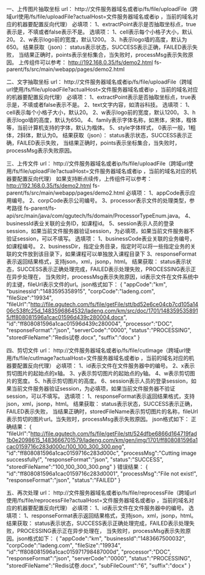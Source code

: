 一、上传图片抽取坐标
url：
http://文件服务器域名或者ip/fs/file/uploadFile（跨域url使用/fs/file/uploadFile?actualHost=文件服务器域名或者ip
，当前的域名对应的机器要配置反向代理）
必填项：
1、extractPoint表示是否抽取坐标点，true表示是，不填或者false表示不是。
选填项：
1、cell表示每个小格子大小，默认20。
2、w表示logo前的宽度，默认1200。
3、h表示logo墙的高度，默认为650。
结果获取（json）：
status表示状态，SUCCESS表示正确，FAILED表示失败，
当结果正确时，points表示坐标集合，当失败时，processMsg表示失败原因。
上传组件可以参考：
http://192.168.0.35/fs/demo2.html
fs-parent/fs/src/main/webapp/pages/demo2.html


二、文字抽取坐标
url：
http://文件服务器域名或者ip/fs/file/uploadFile（跨域url使用/fs/file/uploadFile?actualHost=文件服务器域名或者ip
，当前的域名对应的机器要配置反向代理）
必填项：
1、extractPoint表示是否抽取坐标点，true表示是，不填或者false表示不是。
2、text文字内容，如清谷科技。
选填项：
1、cell表示每个小格子大小，默认20。
2、w表示logo前的宽度，默认1200。
3、h表示logo墙的高度，默认为650。
4、family表示字体名称，如黑体，宋体，楷体等，当前计算机支持的字体，默认为楷体。
5、style字体样式， 0表示一般，1粗体，2斜体，默认为0。
结果获取（json）：
status表示状态，SUCCESS表示正确，FAILED表示失败，
当结果正确时，points表示坐标集合，当失败时，processMsg表示失败原因。

三、上传文件
url：
http://文件服务器域名或者ip/fs/file/uploadFile（跨域url使用/fs/file/uploadFile?actualHost=文件服务器域名或者ip
，当前的域名对应的机器要配置反向代理）
如果支持断点续传，上传组件可以参考：
http://192.168.0.35/fs/demo2.html
fs-parent/fs/src/main/webapp/pages/demo2.html
必填项：
1、appCode表示应用编号。
2、corpCode表示公司编号。
3、processor表示文件的处理类型，参考路径
fs-parent/fs-api/src/main/java/com/qgutech/fs/domain/ProcessorTypeEnum.java。
4、businessId表业关联的业务ID，如课程id。
5、session表示人员的登录session，如果当前文件服务器验证session，为必填项，如果当前文件服务器不验证session，可以不填写。
选填项：
1、businessCode表业关联的业务编号，如课程编号。
2、businessDir，指定业务目录，指定时可以将一些指定业务的关联的文件放到该目录下，如果课程可以单独放入课程目录下
3、responseFormat表示返回结果格式，支持json，xml，jsonp，html。
结果获取：
status表示状态，SUCCESS表示正确处理完成，FAILED表示处理失败，PROCESSING表示正在异步处理在，
当失败时，processMsg表示失败原因，id表示文件在文件系统中的主键，fileUrl表示文件的url。json格式如下：
{
"appCode":"km",
"businessId":"1483595358915",
"corpCode":"ladeng.com",
"fileSize":"19934",
"fileUrl":"http://file.qgutech.com/fs/file/getFile/stt/bd52e6ce04cb7cd105a1406c538fc25d_1483596864532/ladeng.com/km/src/doc/1701/1483595358915/ff808081596a1cac01596d439c280004.docx",
"id":"ff808081596a1cac01596d439c280004",
"processor":"DOC",
"responseFormat":"json",
"serverCode":"0000",
"status":"PROCESSING",
"storedFileName":"Redis试卷.docx",
"suffix":"docx"
}

四、剪切文件
url：
http://文件服务器域名或者ip/fs/file/cutImage（跨域url使用/fs/file/cutImage?actualHost=文件服务器域名或者ip
，当前的域名对应的机器要配置反向代理）
必填项：
1、id表示文件在文件服务器中的编号。
2、x表示剪切图片的起始点的x轴。
3、y表示剪切图片的起始点的y轴。
4、w表示剪切图片的宽度。
5、h表示剪切图片的高度。
6、session表示人员的登录session，如果当前文件服务器验证session，为必填项，如果当前文件服务器不验证session，可以不填写。
选填项：
1、responseFormat表示返回结果格式，支持json，xml，jsonp，html。
结果获取：
status表示状态，SUCCESS表示正确，FAILED表示失败，
当结果正确时，storedFileName表示剪切图片的名称，fileUrl表示剪切的图片url。当失败时，processMsg表示失败原因。
json格式如下：
正确结果：
{
"fileUrl":"http://file.qgutech.com/fs/file/getFile/stt/524dfbe6866d164719fad1b0e2098615_1483666701579/ladeng.com/km/gen/img/1701/ff808081596a1cac0159716c283d000c/100_100_300_300.png",
"id":"ff808081596a1cac0159716c283d000c",
"processMsg":"Cutting image successfully!",
"responseFormat":"json",
"status":"SUCCESS",
"storedFileName":"100_100_300_300.png"
}
错误结果：
{
"id":"ff808081596a1cac0159716c283d0001",
"processMsg":"File not exist!",
"responseFormat":"json",
"status":"FAILED"
}

五、再次处理
url：
http://文件服务器域名或者ip/fs/file/reprocessFile（跨域url使用/fs/file/reprocessFile?actualHost=文件服务器域名或者ip
，当前的域名对应的机器要配置反向代理）
必填项：
1、id表示文件在文件服务器中的编号。
选填项：
1、responseFormat表示返回结果格式，支持json，xml，jsonp，html。
结果获取：
status表示状态，SUCCESS表示正确处理完成，FAILED表示处理失败，PROCESSING表示正在异步处理在，
当失败时，processMsg表示失败原因。json格式如下：
{
"appCode":"km",
"businessId":"1483667500032",
"corpCode":"ladeng.com",
"fileSize":"19934",
"id":"ff808081596a1cac015971798487000d",
"processor":"DOC",
"responseFormat":"json",
"serverCode":"0000",
"status":"PROCESSING",
"storedFileName":"Redis试卷.docx",
"subFileCount":"6",
"suffix":"docx"
}

